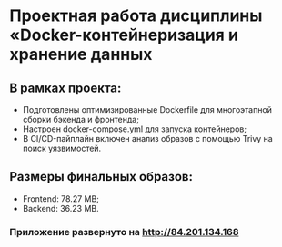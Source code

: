 # Проектная работа дисциплины «Docker-контейнеризация и хранение данных

## В рамках проекта:
* Подготовлены оптимизированные Dockerfile для многоэтапной сборки бэкенда и фронтенда;
* Настроен docker-compose.yml для запуска контейнеров;
* В CI/CD-пайплайн включен анализ образов с помощью Trivy на поиск уязвимостей.

## Размеры финальных образов:
* Frontend: 78.27 MB;
* Backend: 36.23 MB.

### Приложение развернуто на http://84.201.134.168